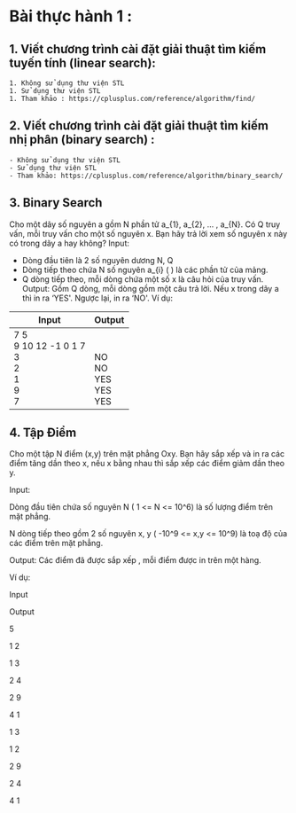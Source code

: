 # Bài thực hành 1 :

## 1. Viết chương trình cài đặt giải thuật tìm kiếm tuyến tính (linear search):
    1. Không sử dụng thư viện STL
    1. Sử dụng thư viện STL
    1. Tham khảo : https://cplusplus.com/reference/algorithm/find/
## 2. Viết chương trình cài đặt giải thuật tìm kiếm nhị phân (binary search) :
    - Không sử dụng thư viện STL
    - Sử dụng thư viện STL
    - Tham khảo: https://cplusplus.com/reference/algorithm/binary_search/
## 3. Binary Search
Cho một dãy số nguyên a gồm N phần tử a_{1}, a_{2}, … , a_{N}.
Có Q truy vấn, mỗi truy vấn cho một số nguyên x. Bạn hãy trả lời xem số nguyên x này có trong dãy a hay không?
Input:
 - Dòng đầu tiên là 2 số nguyên dương N, Q 
 - Dòng tiếp theo chứa N số nguyên a_{i} ( ) là các phần tử của mảng.
 - Q dòng tiếp theo, mỗi dòng chứa một số x là câu hỏi của truy vấn.
Output: Gồm Q dòng, mỗi dòng gồm một câu trả lời. Nếu x trong dãy a thì in ra ‘YES'. Ngược lại, in ra ‘NO'.
Ví dụ:

| Input | Output |
|-------|--------|
| 7 5 </br> 9 10 12 -1 0 1 7 </br> 3 </br> 2 </br> 1 </br> 9 </br> 7 | </br></br> NO </br> NO </br> YES </br> YES </br> YES|

## 4. Tập Điểm

Cho một tập N điểm (x,y) trên mặt phẳng Oxy. Bạn hãy sắp xếp và in ra các điểm tăng dần theo x, nếu x bằng nhau thì sắp xếp các điểm giảm dần theo y.

 Input: 

Dòng đầu tiên chứa số nguyên N ( 1 <= N <= 10^6) là số lượng điểm trên mặt phẳng.

N dòng tiếp theo gồm 2 số nguyên x, y ( -10^9 <= x,y <= 10^9) là toạ độ của các điểm trên mặt phẳng.

Output:   Các điểm đã được sắp xếp , mỗi điểm được in trên một hàng.

Ví dụ:

Input

Output

5

1 2

1 3

2 4

2 9

4 1

1 3

1 2

2 9

2 4

4 1

